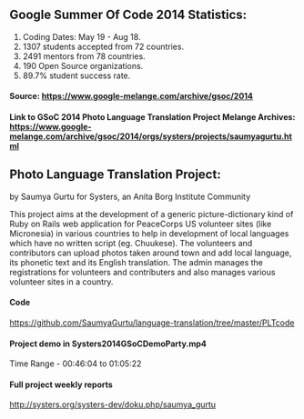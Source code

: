 ## Google Summer Of Code 2014 Statistics:
1. Coding Dates: May 19 - Aug 18.
2. 1307 students accepted from 72 countries.
3. 2491 mentors from 78 countries.
4. 190 Open Source organizations.
5. 89.7% student success rate.

#### Source: https://www.google-melange.com/archive/gsoc/2014
#### Link to GSoC 2014 Photo Language Translation Project Melange Archives: https://www.google-melange.com/archive/gsoc/2014/orgs/systers/projects/saumyagurtu.html

## Photo Language Translation Project:
by Saumya Gurtu for Systers, an Anita Borg Institute Community

This project aims at the development of a generic picture-dictionary kind of Ruby on Rails web application for PeaceCorps US volunteer sites (like Micronesia) in various countries to help in development of local languages which have no written script (eg. Chuukese). The volunteers and contributors can upload photos taken around town and add local language, its phonetic text and its English translation. The admin manages the registrations for volunteers and contributers and also manages various volunteer sites in a country.

#### Code
https://github.com/SaumyaGurtu/language-translation/tree/master/PLTcode

#### Project demo in Systers2014GSoCDemoParty.mp4
Time Range - 00:46:04 to 01:05:22

#### Full project weekly reports
http://systers.org/systers-dev/doku.php/saumya_gurtu


